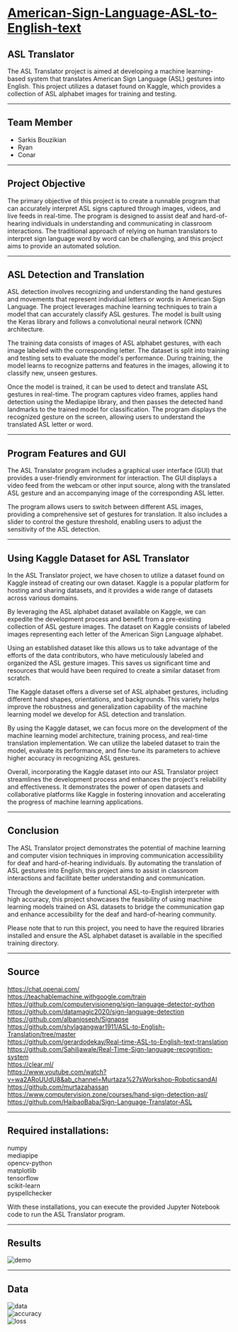 #  <u> American-Sign-Language-ASL-to-English-text  </u> #

## ASL Translator ##

The ASL Translator project is aimed at developing a machine learning-based system that translates American Sign Language (ASL) gestures into English. This project utilizes a dataset found on Kaggle, which provides a collection of ASL alphabet images for training and testing.

---

## Team Member ##
- Sarkis Bouzikian
- Ryan
- Conar

---

## Project Objective ##
The primary objective of this project is to create a runnable program that can accurately interpret ASL signs captured through images, videos, and live feeds in real-time. The program is designed to assist deaf and hard-of-hearing individuals in understanding and communicating in classroom interactions. The traditional approach of relying on human translators to interpret sign language word by word can be challenging, and this project aims to provide an automated solution.

---

## ASL Detection and Translation ## 
ASL detection involves recognizing and understanding the hand gestures and movements that represent individual letters or words in American Sign Language. The project leverages machine learning techniques to train a model that can accurately classify ASL gestures. The model is built using the Keras library and follows a convolutional neural network (CNN) architecture.

The training data consists of images of ASL alphabet gestures, with each image labeled with the corresponding letter. The dataset is split into training and testing sets to evaluate the model's performance. During training, the model learns to recognize patterns and features in the images, allowing it to classify new, unseen gestures.

Once the model is trained, it can be used to detect and translate ASL gestures in real-time. The program captures video frames, applies hand detection using the Mediapipe library, and then passes the detected hand landmarks to the trained model for classification. The program displays the recognized gesture on the screen, allowing users to understand the translated ASL letter or word.

---

## Program Features and GUI ##
The ASL Translator program includes a graphical user interface (GUI) that provides a user-friendly environment for interaction. The GUI displays a video feed from the webcam or other input source, along with the translated ASL gesture and an accompanying image of the corresponding ASL letter.

The program allows users to switch between different ASL images, providing a comprehensive set of gestures for translation. It also includes a slider to control the gesture threshold, enabling users to adjust the sensitivity of the ASL detection.

---

## Using Kaggle Dataset for ASL Translator ##
In the ASL Translator project, we have chosen to utilize a dataset found on Kaggle instead of creating our own dataset. Kaggle is a popular platform for hosting and sharing datasets, and it provides a wide range of datasets across various domains.

By leveraging the ASL alphabet dataset available on Kaggle, we can expedite the development process and benefit from a pre-existing collection of ASL gesture images. The dataset on Kaggle consists of labeled images representing each letter of the American Sign Language alphabet.

Using an established dataset like this allows us to take advantage of the efforts of the data contributors, who have meticulously labeled and organized the ASL gesture images. This saves us significant time and resources that would have been required to create a similar dataset from scratch.

The Kaggle dataset offers a diverse set of ASL alphabet gestures, including different hand shapes, orientations, and backgrounds. This variety helps improve the robustness and generalization capability of the machine learning model we develop for ASL detection and translation.

By using the Kaggle dataset, we can focus more on the development of the machine learning model architecture, training process, and real-time translation implementation. We can utilize the labeled dataset to train the model, evaluate its performance, and fine-tune its parameters to achieve higher accuracy in recognizing ASL gestures.

Overall, incorporating the Kaggle dataset into our ASL Translator project streamlines the development process and enhances the project's reliability and effectiveness. It demonstrates the power of open datasets and collaborative platforms like Kaggle in fostering innovation and accelerating the progress of machine learning applications.

---

## Conclusion ##
The ASL Translator project demonstrates the potential of machine learning and computer vision techniques in improving communication accessibility for deaf and hard-of-hearing individuals. By automating the translation of ASL gestures into English, this project aims to assist in classroom interactions and facilitate better understanding and communication.

Through the development of a functional ASL-to-English interpreter with high accuracy, this project showcases the feasibility of using machine learning models trained on ASL datasets to bridge the communication gap and enhance accessibility for the deaf and hard-of-hearing community.

Please note that to run this project, you need to have the required libraries installed and ensure the ASL alphabet dataset is available in the specified training directory.

---

## Source ##

https://chat.openai.com/<br> 
https://teachablemachine.withgoogle.com/train<br>
https://github.com/computervisioneng/sign-language-detector-python<br>
https://github.com/datamagic2020/sign-language-detection<br>
https://github.com/albanjoseph/Signapse<br>
https://github.com/shylagangwar1911/ASL-to-English-Translation/tree/master<br>
https://github.com/gerardodekay/Real-time-ASL-to-English-text-translation<br>
https://github.com/Sahiljawale/Real-Time-Sign-language-recognition-system<br>
https://clear.ml/<br>
https://www.youtube.com/watch?v=wa2ARoUUdU8&ab_channel=Murtaza%27sWorkshop-RoboticsandAI<br>
https://github.com/murtazahassan<br>
https://www.computervision.zone/courses/hand-sign-detection-asl/<br>
https://github.com/HaibaoBaba/Sign-Language-Translator-ASL<br>

---

## Required installations: ##

numpy<br>
mediapipe<br>
opencv-python<br>
matplotlib<br>
tensorflow<br>
scikit-learn<br>
pyspellchecker<br>

With these installations, you can execute the provided Jupyter Notebook code to run the ASL Translator program.<br>

---

## Results ##

![demo](Alphabet-demo/4.gif)

---

## Data ##

![data](CollectedData/daa.jpg)<br>
![accuracy](CollectedData/acc.jpg)<br>
![loss](CollectedData/loo.jpg)<br>
